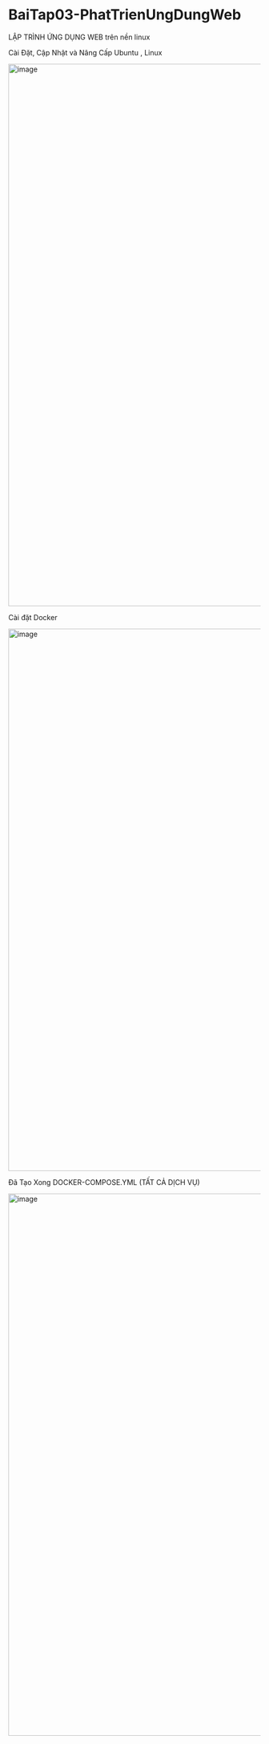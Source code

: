 # BaiTap03-PhatTrienUngDungWeb
LẬP TRÌNH ỨNG DỤNG WEB trên nền linux

Cài Đặt, Cập Nhật và Nâng Cấp Ubuntu , Linux

<img width="1920" height="1080" alt="image" src="https://github.com/user-attachments/assets/177776a5-be56-4240-bf23-33249ebadd73" />

Cài đặt Docker 

<img width="1920" height="1080" alt="image" src="https://github.com/user-attachments/assets/4cea7247-8ab4-4831-b94c-4a7dbac076b5" />

Đã Tạo Xong DOCKER-COMPOSE.YML (TẤT CẢ DỊCH VỤ)

<img width="1920" height="1080" alt="image" src="https://github.com/user-attachments/assets/e3596763-68ad-4aa4-bf9d-68e6847956de" />
